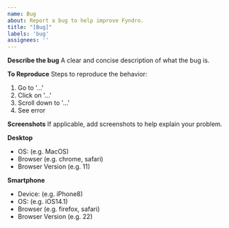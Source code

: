 ```yaml
---
name: Bug
about: Report a bug to help improve Fyndro.
title: "[Bug]"
labels: 'bug'
assignees: ''
---
```


**Describe the bug**
A clear and concise description of what the bug is.

**To Reproduce**
Steps to reproduce the behavior:

1. Go to '...'
2. Click on '...'
3. Scroll down to '...'
4. See error

**Screenshots**
If applicable, add screenshots to help explain your problem.

**Desktop**

- OS: (e.g. MacOS)
- Browser (e.g. chrome, safari)
- Browser Version (e.g. 11)

**Smartphone**

- Device: (e.g. iPhone8)
- OS: (e.g. iOS14.1)
- Browser (e.g. firefox, safari)
- Browser Version (e.g. 22)
